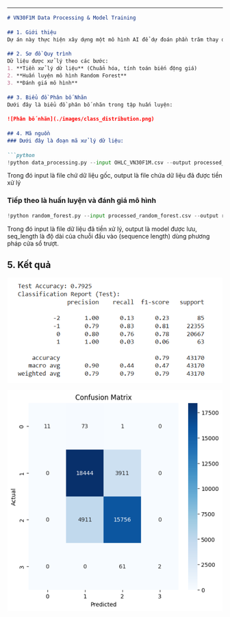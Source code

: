 
---

```md
# VN30F1M Data Processing & Model Training

## 1. Giới thiệu
Dự án này thực hiện xây dựng một mô hình AI để dự đoán phần trăm thay đổi giá của VN30F trong các mốc 15 phút tiếp theo, liên tục cho đến hết ngày.

## 2. Sơ đồ Quy trình
Dữ liệu được xử lý theo các bước:
1. **Tiền xử lý dữ liệu** (Chuẩn hóa, tính toán biến động giá)
2. **Huấn luyện mô hình Random Forest**
3. **Đánh giá mô hình**

## 3. Biểu đồ Phân bố Nhãn
Dưới đây là biểu đồ phân bố nhãn trong tập huấn luyện:

![Phân bố nhãn](./images/class_distribution.png)

## 4. Mã nguồn 
### Dưới đây là đoạn mã xử lý dữ liệu:

```python
!python data_processing.py --input OHLC_VN30F1M.csv --output processed_OHLC_VN30F1M.csv
```
Trong đó input là file chứ dữ liệu gốc, output là file chứa dữ liệu đã được tiền xử lý 
### Tiếp theo là huấn luyện và đánh giá mô hình 
```python
!python random_forest.py --input processed_random_forest.csv --output random_forest_model.pkl --seq_length 30 
```
Trong đó input là file dữ liệu đã tiền xử lý, output là model được lưu, seq_length là độ dài của chuỗi đầu vào (sequence length) dùng phương pháp cửa sổ trượt. 

## 5. Kết quả 
![Kết quả đánh giá trên tập test (30 ngày cuối trong dữ liệu)](./images/accuracy_on_testset.png)

![Confusion maxtrix)](./images/confusion_matrix.png)